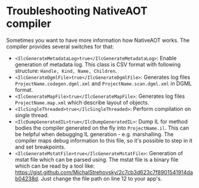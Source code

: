 # Troubleshooting NativeAOT compiler

Sometimes you want to have more information how NativeAOT works. The compiler provides several switches for that:

* `<IlcGenerateMetadataLog>true</IlcGenerateMetadataLog>`: Enable generation of metadata log. This class is CSV format with following structure: `Handle, Kind, Name, Children`.
* `<IlcGenerateDgmlFile>true</IlcGenerateDgmlFile>`: Generates log files `ProjectName.codegen.dgml.xml` and `ProjectName.scan.dgml.xml` in DGML format.
* `<IlcGenerateMapFile>true</IlcGenerateMapFile>`: Generates log files `ProjectName.map.xml` which describe layout of objects.
* `<IlcSingleThreaded>true</IlcSingleThreaded>`: Perform compilation on single thread.
* `<IlcDumpGeneratedIL>true</IlcDumpGeneratedIL>`: Dump IL for method bodies the compiler generated on the fly into `ProjectName.il`. This can be helpful when debugging IL generation - e.g. marshalling. The compiler maps debug information to this file, so it's possible to step in it and set breakpoints.
* `<IlcGenerateMstatFile>true</IlcGenerateMstatFile>`: Generation of mstat file which can be parsed using. The mstat file is a binary file which can be read by a tool like: https://gist.github.com/MichalStrehovsky/2c7cb3d623c7f8901541914dab04238d. Just change the file path on line 12 to your app's.
